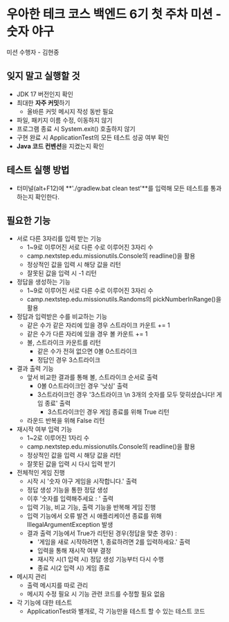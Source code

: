 # 우아한 테크 코스 백엔드 6기 첫 주차 미션 - 숫자 야구

미션 수행자 - 김현중

## 잊지 말고 실행할 것

- JDK 17 버전인지 확인
- 최대한 **자주 커밋**하기
  - 올바른 커밋 메시지 작성 동반 필요
- 파일, 패키지 이름 수정, 이동하지 않기
- 프로그램 종료 시 System.exit() 호출하지 않기
- 구현 완료 시 ApplicationTest의 모든 테스트 성공 여부 확인
- **Java 코드 컨벤션**을 지켰는지 확인

## 테스트 실행 방법

- 터미널(alt+F12)에 **'./gradlew.bat clean test'**를 입력해 모든 테스트를 통과하는지 확인한다.

## 필요한 기능

- 서로 다른 3자리를 입력 받는 기능
  - 1~9로 이루어진 서로 다른 수로 이루어진 3자리 수
  - camp.nextstep.edu.missionutils.Console의 readline()을 활용
  - 정상적인 값을 입력 시 해당 값을 리턴
  - 잘못된 값을 입력 시 -1 리턴
- 정답을 생성하는 기능
  - 1~9로 이루어진 서로 다른 수로 이루어진 3자리 수
  - camp.nextstep.edu.missionutils.Randoms의 pickNumberInRange()을 활용
- 정답과 입력받은 수를 비교하는 기능
  - 같은 수가 같은 자리에 있을 경우 스트라이크 카운트 += 1
  - 같은 수가 다른 자리에 있을 경우 볼 카운트 += 1
  - 볼, 스트라이크 카운트를 리턴
    - 같은 수가 전혀 없으면 0볼 0스트라이크
    - 정답인 경우 3스트라이크
- 결과 출력 기능
  - 앞서 비교한 결과를 통해 볼, 스트라이크 순서로 출력
    - 0볼 0스트라이크인 경우 '낫싱' 출력 
    - 3스트라이크인 경우 '3스트라이크 \n 3개의 숫자를 모두 맞히셨습니다! 게임 종료' 출력
      - 3스트라이크인 경우 게임 종료를 위해 True 리턴
  - 라운드 반복을 위해 False 리턴
- 재시작 여부 입력 기능
  - 1~2로 이루어진 1자리 수
  - camp.nextstep.edu.missionutils.Console의 readline()을 활용
  - 정상적인 값을 입력 시 해당 값을 리턴
  - 잘못된 값을 입력 시 다시 입력 받기
- 전체적인 게임 진행
  - 시작 시 '숫자 야구 게임을 시작합니다.' 출력
  - 정답 생성 기능을 통한 정답 생성
  - 이후 '숫자를 입력해주세요 : ' 출력
  - 입력 기능, 비교 기능, 출력 기능을 반복해 게임 진행
  - 입력 기능에서 오류 발견 시 애플리케이션 종료를 위해 IllegalArgumentException 발생
  - 결과 출력 기능에서 True가 리턴된 경우(정답을 맞춘 경우) :
    - '게임을 새로 시작하려면 1, 종료하려면 2를 입력하세요.' 출력
    - 입력을 통해 재시작 여부 결정
    - 재시작 시(1 입력 시) 정답 생성 기능부터 다시 수행
    - 종료 시(2 입력 시) 게임 종료
- 메시지 관리
  - 출력 메시지를 따로 관리
  - 메시지 수정 필요 시 기능 관련 코드를 수정할 필요 없음
- 각 기능에 대한 테스트
  - ApplicationTest와 별개로, 각 기능만을 테스트 할 수 있는 테스트 코드